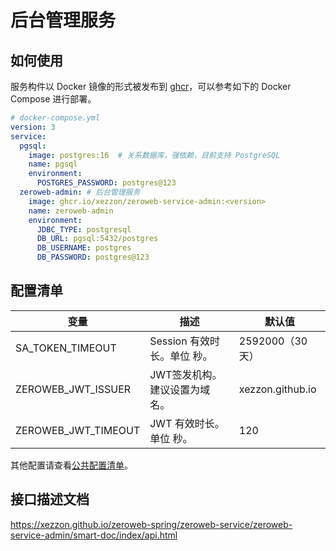 # 后台管理服务

## 如何使用

服务构件以 Docker 镜像的形式被发布到 [ghcr](https://ghcr.io)，可以参考如下的 Docker Compose 进行部署。

```yaml
# docker-compose.yml
version: 3
service:
  pgsql:
    image: postgres:16  # 关系数据库，强依赖，目前支持 PostgreSQL
    name: pgsql
    environment:
      POSTGRES_PASSWORD: postgres@123
  zeroweb-admin: # 后台管理服务
    image: ghcr.io/xezzon/zeroweb-service-admin:<version>
    name: zeroweb-admin
    environment:
      JDBC_TYPE: postgresql
      DB_URL: pgsql:5432/postgres
      DB_USERNAME: postgres
      DB_PASSWORD: postgres@123
```

## 配置清单

| 变量                  | 描述                 | 默认值              |
|---------------------|--------------------|------------------|
| SA_TOKEN_TIMEOUT    | Session 有效时长。单位 秒。 | 2592000（30天）     |
| ZEROWEB_JWT_ISSUER  | JWT签发机构。建议设置为域名。   | xezzon.github.io |
| ZEROWEB_JWT_TIMEOUT | JWT 有效时长。单位 秒。     | 120              |

其他配置请查看[公共配置清单](../../zeroweb-spring-boot-starter/README.md)。

## 接口描述文档

https://xezzon.github.io/zeroweb-spring/zeroweb-service/zeroweb-service-admin/smart-doc/index/api.html

